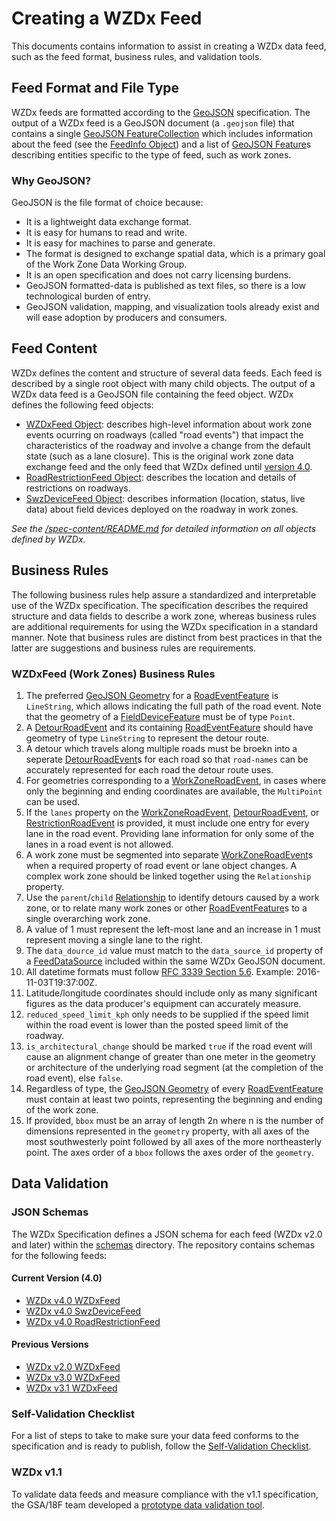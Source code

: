 # Creating a WZDx Feed
This documents contains information to assist in creating a WZDx data feed, such as the feed format, business rules, and validation tools.

## Feed Format and File Type
WZDx feeds are formatted according to the [GeoJSON](https://geojson.org/) specification. The output of a WZDx feed is a GeoJSON document (a `.geojson` file) that contains a single [GeoJSON FeatureCollection](https://datatracker.ietf.org/doc/html/rfc7946#section-3.3) which includes information about the feed (see the [FeedInfo Object](/spec-content/objects/FeedInfo.md)) and a list of [GeoJSON Feature](https://datatracker.ietf.org/doc/html/rfc7946#section-3.2)s describing entities specific to the type of feed, such as work zones.

### Why GeoJSON?
GeoJSON is the file format of choice because:

- It is a lightweight data exchange format.
- It is easy for humans to read and write.
- It is easy for machines to parse and generate.
- The format is designed to exchange spatial data, which is a primary goal of the Work Zone Data Working Group.
- It is an open specification and does not carry licensing burdens.
- GeoJSON formatted-data is published as text files, so there is a low technological burden of entry.
- GeoJSON validation, mapping, and visualization tools already exist and will ease adoption by producers and consumers.

## Feed Content
WZDx defines the content and structure of several data feeds. Each feed is described by a single root object with many child objects. The output of a WZDx data feed is a GeoJSON file containing the feed object. WZDx defines the following feed objects:

- [WZDxFeed Object](/spec-content/objects/WZDxFeed.md): describes high-level information about work zone events ocurring on roadways (called "road events") that impact the characteristics of the roadway and involve a change from the default state (such as a lane closure). This is the original work zone data exchange feed and the only feed that WZDx defined until [version 4.0](https://github.com/usdot-jpo-ode/wzdx/releases/tag/v4.0).
- [RoadRestrictionFeed Object](/spec-content/objects/RoadRestrictionFeed.md): describes the location and details of restrictions on roadways.
- [SwzDeviceFeed Object](/spec-content/objects/SwzDeviceFeed.md): describes information (location, status, live data) about field devices deployed on the roadway in work zones.

*See the [/spec-content/README.md](/spec-content/README.md) for detailed information on all objects defined by WZDx.*

## Business Rules
The following business rules help assure a standardized and interpretable use of the WZDx specification. The specification describes the required structure and data fields to describe a work zone, whereas business rules are additional requirements for using the WZDx specification in a standard manner. Note that business rules are distinct from best practices in that the latter are suggestions and business rules are requirements.

### WZDxFeed (Work Zones) Business Rules
1. The preferred [GeoJSON Geometry](https://tools.ietf.org/html/rfc7946#page-7) for a [RoadEventFeature](/spec-content/objects/RoadEventFeature.md) is `LineString`, which allows indicating the full path of the road event. Note that the geometry of a [FieldDeviceFeature](/spec-content/objects/FieldDeviceFeature.md) must be of type `Point`.
2. A [DetourRoadEvent](/spec-content/objects/DetourRoadEvent.md) and its containing [RoadEventFeature](/spec-content/objects/RoadEventFeature.md) should have geometry of type `LineString` to represent the detour route.
3. A detour which travels along multiple roads must be broekn into a seperate [DetourRoadEvent](/spec-content/objects/DetourRoadEvent.md)s for each road so that `road-names` can be accurately represented for each road the detour route uses.
4. For geometries corresponding to a [WorkZoneRoadEvent](/spec-content/objects/WorkZoneRoadEvent.md), in cases where only the beginning and ending coordinates are available, the `MultiPoint` can be used. 
5. If the `lanes` property on the [WorkZoneRoadEvent](/spec-content/objects/WorkZoneRoadEvent.md), [DetourRoadEvent](/spec-content/objects/DetourRoadEvent.md), or [RestrictionRoadEvent](/spec-content/objects/RestrictionRoadEvent.md) is provided, it must include one entry for every lane in the road event. Providing lane information for only some of the lanes in a road event is not allowed.
6. A work zone must be segmented into separate [WorkZoneRoadEvent](/spec-content/objects/WorkZoneRoadEvent.md)s when a required property of road event or lane object changes. A complex work zone should be linked together using the `Relationship` property.
7. Use the `parent`/`child` [Relationship](/spec-content/objects/Relationship.md) to identify detours caused by a work zone, or to relate many work zones or other [RoadEventFeature](/spec-content/object/RoadEventFeature.md)s to a single overarching work zone.
8. A value of 1 must represent the left-most lane and an increase in 1 must represent moving a single lane to the right.
9. The `data_dource_id` value must match to the `data_source_id` property of a [FeedDataSource](/spec-content/objects/FeedDataSource.md) included within the same WZDx GeoJSON document.
10. All datetime formats must follow [RFC 3339 Section 5.6](https://tools.ietf.org/html/rfc3339#section-5.6). Example: 2016-11-03T19:37:00Z.
11. Latitude/longitude coordinates should include only as many significant figures as the data producer's equipment can accurately measure.
12. `reduced_speed_limit_kph` only needs to be supplied if the speed limit within the road event is lower than the posted speed limit of the roadway.
13. `is_architectural_change` should be marked `true` if the road event will cause an alignment change of greater than one meter in the geometry or architecture of the underlying road segment (at the completion of the road event), else `false`.
14. Regardless of type, the [GeoJSON Geometry](https://tools.ietf.org/html/rfc7946#page-7) of every [RoadEventFeature](/spec-content/objects/RoadEventFeature.md) must contain at least two points, representing the beginning and ending of the work zone.
15. If provided, `bbox` must be an array of length 2n where n is the number of dimensions represented in the `geometry` property, with all axes of the most southwesterly point followed by all axes of the more northeasterly point. The axes order of a `bbox` follows the axes order of the `geometry`.



## Data Validation

### JSON Schemas
The WZDx Specification defines a JSON schema for each feed (WZDx v2.0 and later) within the [schemas](/schemas) directory. The repository contains schemas for the following feeds:

#### Current Version (4.0)
- [WZDx v4.0 WZDxFeed](/schemas/4.0/WZDxFeed.json)
- [WZDx v4.0 SwzDeviceFeed](/schemas/4.0/SwzDeviceFeed.json)
- [WZDx v4.0 RoadRestrictionFeed](/schemas/4.0/RoadRestrictionFeed.json)

#### Previous Versions
- [WZDx v2.0 WZDxFeed](/schemas/2.0/WZDxFeed.json)
- [WZDx v3.0 WZDxFeed](/schemas/3.0/WZDxFeed.json)
- [WZDx v3.1 WZDxFeed](/schemas/3.1/WZDxFeed.json)
  
### Self-Validation Checklist
For a list of steps to take to make sure your data feed conforms to the specification and is ready to publish, follow the [Self-Validation Checklist](/documents/WZDx_Data_Feed_Self-Validation_Checklist.docx).

### WZDx v1.1
To validate data feeds and measure compliance with the v1.1 specification, the GSA/18F team developed a [prototype data validation tool](https://github.com/18F/usdot-jpo-ode-workzone-data-exchange/wiki).
